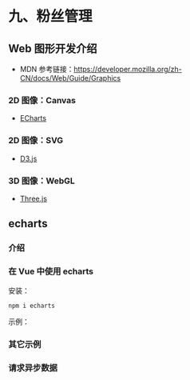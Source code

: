 # 九、粉丝管理

## Web 图形开发介绍

- MDN 参考链接：https://developer.mozilla.org/zh-CN/docs/Web/Guide/Graphics

### 2D 图像：Canvas

- [ECharts](https://echarts.apache.org/)

### 2D 图像：SVG

- [D3.js](https://d3js.org/)

### 3D 图像：WebGL

- [Three.js](https://threejs.org/)

## echarts

### 介绍

### 在 Vue 中使用 echarts

安装：

```bash
npm i echarts
```

示例：

### 其它示例

### 请求异步数据
